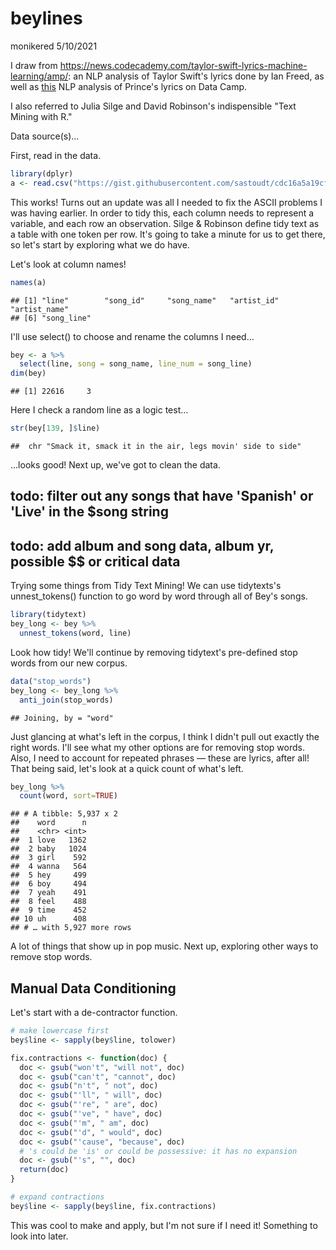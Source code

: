 beylines
================
monikered
5/10/2021

I draw from <https://news.codecademy.com/taylor-swift-lyrics-machine-learning/amp/>: an NLP analysis of Taylor Swift's lyrics done by Ian Freed, as well as [this](https://www.datacamp.com/community/tutorials/R-nlp-machine-learning) NLP analysis of Prince's lyrics on Data Camp.

I also referred to Julia Silge and David Robinson's indispensible "Text Mining with R."

Data source(s)...

First, read in the data.

``` r
library(dplyr)
a <- read.csv("https://gist.githubusercontent.com/sastoudt/cdc16a5a19cf9ae34db0231782231f27/raw/aa274f6c29273942dee5da34cb6c6a23ec67c8c8/beyLyricsNice.csv") %>% as_tibble()
```

This works! Turns out an update was all I needed to fix the ASCII problems I was having earlier. In order to tidy this, each column needs to represent a variable, and each row an observation. Silge & Robinson define tidy text as a table with one token per row. It's going to take a minute for us to get there, so let's start by exploring what we do have.

Let's look at column names!

``` r
names(a)
```

    ## [1] "line"        "song_id"     "song_name"   "artist_id"   "artist_name"
    ## [6] "song_line"

I'll use select() to choose and rename the columns I need...

``` r
bey <- a %>%
  select(line, song = song_name, line_num = song_line)
dim(bey)
```

    ## [1] 22616     3

Here I check a random line as a logic test...

``` r
str(bey[139, ]$line)
```

    ##  chr "Smack it, smack it in the air, legs movin' side to side"

...looks good! Next up, we've got to clean the data.

## todo: filter out any songs that have 'Spanish' or 'Live' in the $song string

## todo: add album and song data, album yr, possible $$ or critical data

Trying some things from Tidy Text Mining! We can use tidytexts's unnest\_tokens() function to go word by word through all of Bey's songs.

``` r
library(tidytext)
bey_long <- bey %>%
  unnest_tokens(word, line)
```

Look how tidy! We'll continue by removing tidytext's pre-defined stop words from our new corpus.

``` r
data("stop_words")
bey_long <- bey_long %>%
  anti_join(stop_words)
```

    ## Joining, by = "word"

Just glancing at what's left in the corpus, I think I didn't pull out exactly the right words. I'll see what my other options are for removing stop words. Also, I need to account for repeated phrases — these are lyrics, after all! That being said, let's look at a quick count of what's left.

``` r
bey_long %>%
  count(word, sort=TRUE)
```

    ## # A tibble: 5,937 x 2
    ##    word      n
    ##    <chr> <int>
    ##  1 love   1362
    ##  2 baby   1024
    ##  3 girl    592
    ##  4 wanna   564
    ##  5 hey     499
    ##  6 boy     494
    ##  7 yeah    491
    ##  8 feel    488
    ##  9 time    452
    ## 10 uh      408
    ## # … with 5,927 more rows

A lot of things that show up in pop music. Next up, exploring other ways to remove stop words.

## Manual Data Conditioning

Let's start with a de-contractor function.

``` r
# make lowercase first
bey$line <- sapply(bey$line, tolower)

fix.contractions <- function(doc) {
  doc <- gsub("won't", "will not", doc)
  doc <- gsub("can't", "cannot", doc)
  doc <- gsub("n't", " not", doc)
  doc <- gsub("'ll", " will", doc)
  doc <- gsub("'re", " are", doc)
  doc <- gsub("'ve", " have", doc)
  doc <- gsub("'m", " am", doc)
  doc <- gsub("'d", " would", doc)
  doc <- gsub("'cause", "because", doc)
  # 's could be 'is' or could be possessive: it has no expansion
  doc <- gsub("'s", "", doc)
  return(doc)
}

# expand contractions
bey$line <- sapply(bey$line, fix.contractions)
```

This was cool to make and apply, but I'm not sure if I need it! Something to look into later.
